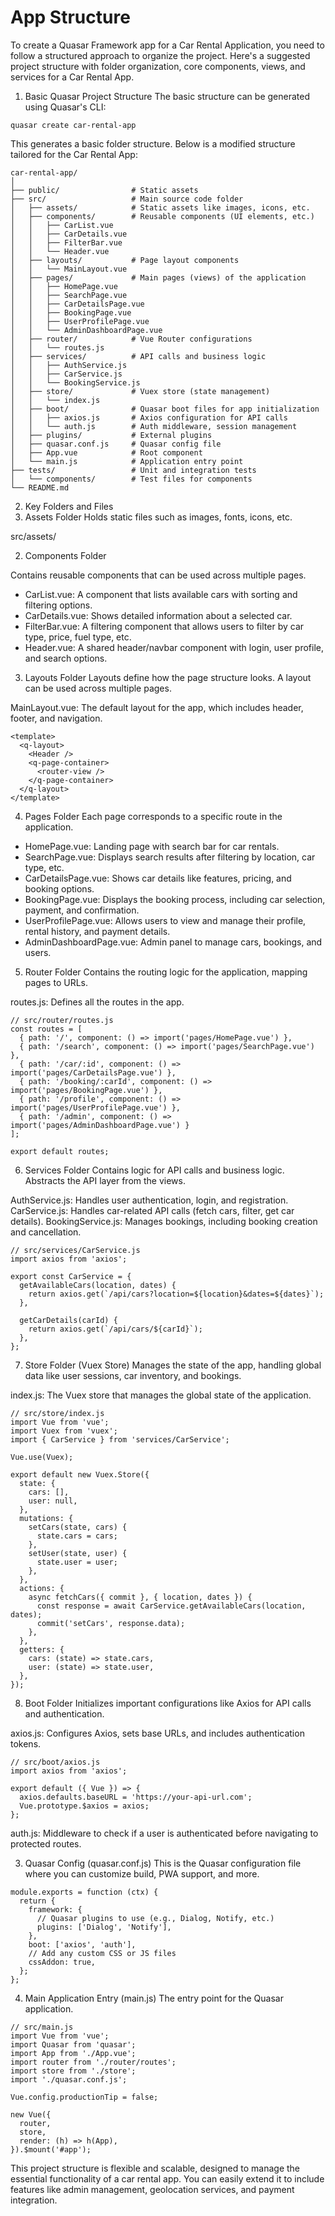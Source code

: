 # App Structure

To create a Quasar Framework app for a Car Rental Application, you need to follow a structured approach to organize the project. Here's a suggested project structure with folder organization, core components, views, and services for a Car Rental App.

1. Basic Quasar Project Structure
The basic structure can be generated using Quasar's CLI:

```
quasar create car-rental-app
```

This generates a basic folder structure. Below is a modified structure tailored for the Car Rental App:

```
car-rental-app/
│
├── public/                # Static assets
├── src/                   # Main source code folder
│   ├── assets/            # Static assets like images, icons, etc.
│   ├── components/        # Reusable components (UI elements, etc.)
│   │   ├── CarList.vue
│   │   ├── CarDetails.vue
│   │   ├── FilterBar.vue
│   │   └── Header.vue
│   ├── layouts/           # Page layout components
│   │   └── MainLayout.vue
│   ├── pages/             # Main pages (views) of the application
│   │   ├── HomePage.vue
│   │   ├── SearchPage.vue
│   │   ├── CarDetailsPage.vue
│   │   ├── BookingPage.vue
│   │   ├── UserProfilePage.vue
│   │   └── AdminDashboardPage.vue
│   ├── router/            # Vue Router configurations
│   │   └── routes.js
│   ├── services/          # API calls and business logic
│   │   ├── AuthService.js
│   │   ├── CarService.js
│   │   └── BookingService.js
│   ├── store/             # Vuex store (state management)
│   │   └── index.js
│   ├── boot/              # Quasar boot files for app initialization
│   │   ├── axios.js       # Axios configuration for API calls
│   │   └── auth.js        # Auth middleware, session management
│   ├── plugins/           # External plugins
│   ├── quasar.conf.js     # Quasar config file
│   ├── App.vue            # Root component
│   └── main.js            # Application entry point
├── tests/                 # Unit and integration tests
│   └── components/        # Test files for components
└── README.md
```

2. Key Folders and Files
1. Assets Folder
Holds static files such as images, fonts, icons, etc.

src/assets/

2. Components Folder

Contains reusable components that can be used across multiple pages.

- CarList.vue: A component that lists available cars with sorting and filtering options.
- CarDetails.vue: Shows detailed information about a selected car.
- FilterBar.vue: A filtering component that allows users to filter by car type, price, fuel type, etc.
- Header.vue: A shared header/navbar component with login, user profile, and search options.

3. Layouts Folder
Layouts define how the page structure looks. A layout can be used across multiple pages.

MainLayout.vue: The default layout for the app, which includes header, footer, and navigation.

```
<template>
  <q-layout>
    <Header />
    <q-page-container>
      <router-view />
    </q-page-container>
  </q-layout>
</template>
```

4. Pages Folder
Each page corresponds to a specific route in the application.

- HomePage.vue: Landing page with search bar for car rentals.
- SearchPage.vue: Displays search results after filtering by location, car type, etc.
- CarDetailsPage.vue: Shows car details like features, pricing, and booking options.
- BookingPage.vue: Displays the booking process, including car selection, payment, and confirmation.
- UserProfilePage.vue: Allows users to view and manage their profile, rental history, and payment details.
- AdminDashboardPage.vue: Admin panel to manage cars, bookings, and users.

5. Router Folder
Contains the routing logic for the application, mapping pages to URLs.

routes.js: Defines all the routes in the app.

```
// src/router/routes.js
const routes = [
  { path: '/', component: () => import('pages/HomePage.vue') },
  { path: '/search', component: () => import('pages/SearchPage.vue') },
  { path: '/car/:id', component: () => import('pages/CarDetailsPage.vue') },
  { path: '/booking/:carId', component: () => import('pages/BookingPage.vue') },
  { path: '/profile', component: () => import('pages/UserProfilePage.vue') },
  { path: '/admin', component: () => import('pages/AdminDashboardPage.vue') }
];

export default routes;
```

6. Services Folder
Contains logic for API calls and business logic. Abstracts the API layer from the views.

AuthService.js: Handles user authentication, login, and registration.
CarService.js: Handles car-related API calls (fetch cars, filter, get car details).
BookingService.js: Manages bookings, including booking creation and cancellation.

```
// src/services/CarService.js
import axios from 'axios';

export const CarService = {
  getAvailableCars(location, dates) {
    return axios.get(`/api/cars?location=${location}&dates=${dates}`);
  },

  getCarDetails(carId) {
    return axios.get(`/api/cars/${carId}`);
  },
};
```

7. Store Folder (Vuex Store)
Manages the state of the app, handling global data like user sessions, car inventory, and bookings.

index.js: The Vuex store that manages the global state of the application.

```
// src/store/index.js
import Vue from 'vue';
import Vuex from 'vuex';
import { CarService } from 'services/CarService';

Vue.use(Vuex);

export default new Vuex.Store({
  state: {
    cars: [],
    user: null,
  },
  mutations: {
    setCars(state, cars) {
      state.cars = cars;
    },
    setUser(state, user) {
      state.user = user;
    },
  },
  actions: {
    async fetchCars({ commit }, { location, dates }) {
      const response = await CarService.getAvailableCars(location, dates);
      commit('setCars', response.data);
    },
  },
  getters: {
    cars: (state) => state.cars,
    user: (state) => state.user,
  },
});
```

8. Boot Folder
Initializes important configurations like Axios for API calls and authentication.

axios.js: Configures Axios, sets base URLs, and includes authentication tokens.

```
// src/boot/axios.js
import axios from 'axios';

export default ({ Vue }) => {
  axios.defaults.baseURL = 'https://your-api-url.com';
  Vue.prototype.$axios = axios;
};
```

auth.js: Middleware to check if a user is authenticated before navigating to protected routes.

3. Quasar Config (quasar.conf.js)
This is the Quasar configuration file where you can customize build, PWA support, and more.

```
module.exports = function (ctx) {
  return {
    framework: {
      // Quasar plugins to use (e.g., Dialog, Notify, etc.)
      plugins: ['Dialog', 'Notify'],
    },
    boot: ['axios', 'auth'],
    // Add any custom CSS or JS files
    cssAddon: true,
  };
};
```

4. Main Application Entry (main.js)
The entry point for the Quasar application.

```
// src/main.js
import Vue from 'vue';
import Quasar from 'quasar';
import App from './App.vue';
import router from './router/routes';
import store from './store';
import './quasar.conf.js';

Vue.config.productionTip = false;

new Vue({
  router,
  store,
  render: (h) => h(App),
}).$mount('#app');
```

This project structure is flexible and scalable, designed to manage the essential functionality of a car rental app. You can easily extend it to include features like admin management, geolocation services, and payment integration.


